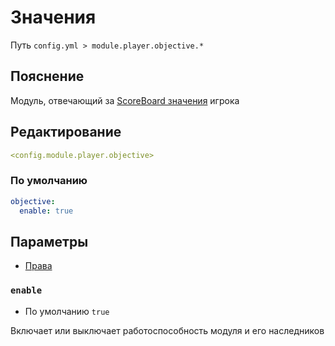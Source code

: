 # Значения
Путь `config.yml > module.player.objective.*`

## Пояснение
Модуль, отвечающий за [ScoreBoard значения](https://ru.minecraft.wiki/w/%D0%A1%D0%B8%D1%81%D1%82%D0%B5%D0%BC%D0%B0_%D1%81%D1%87%D1%91%D1%82%D0%B0_%D0%B8%D0%B3%D1%80%D0%BE%D0%B2%D1%8B%D1%85_%D1%81%D0%BE%D0%B1%D1%8B%D1%82%D0%B8%D0%B9) игрока

## Редактирование
```yaml
<config.module.player.objective>
```

### По умолчанию
```yaml
objective:
  enable: true
```

## Параметры

- [Права](/ru/permissions/module/player/objective/)

### `enable`
- По умолчанию `true`

Включает или выключает работоспособность модуля и его наследников